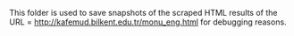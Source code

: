 This folder is used to save snapshots of the scraped HTML results of the URL = http://kafemud.bilkent.edu.tr/monu_eng.html for debugging reasons.
